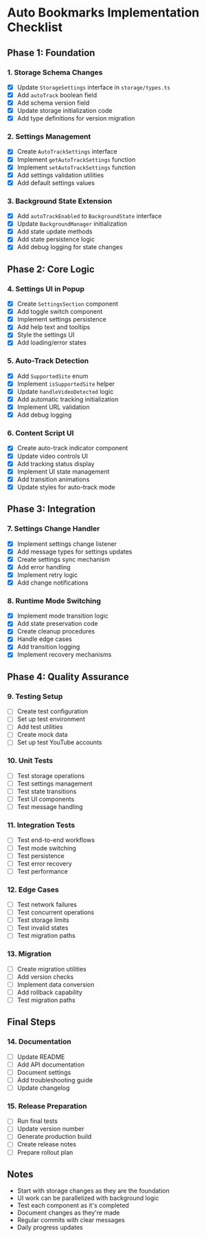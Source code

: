 # Auto Bookmarks Implementation Checklist

## Phase 1: Foundation

### 1. Storage Schema Changes
- [x] Update `StorageSettings` interface in `storage/types.ts`
- [x] Add `autoTrack` boolean field
- [x] Add schema version field
- [x] Update storage initialization code
- [x] Add type definitions for version migration

### 2. Settings Management
- [x] Create `AutoTrackSettings` interface
- [x] Implement `getAutoTrackSettings` function
- [x] Implement `setAutoTrackSettings` function
- [x] Add settings validation utilities
- [x] Add default settings values

### 3. Background State Extension
- [x] Add `autoTrackEnabled` to `BackgroundState` interface
- [x] Update `BackgroundManager` initialization
- [x] Add state update methods
- [x] Add state persistence logic
- [x] Add debug logging for state changes

## Phase 2: Core Logic

### 4. Settings UI in Popup
- [x] Create `SettingsSection` component
- [x] Add toggle switch component
- [x] Implement settings persistence
- [x] Add help text and tooltips
- [x] Style the settings UI
- [x] Add loading/error states

### 5. Auto-Track Detection
- [x] Add `SupportedSite` enum
- [x] Implement `isSupportedSite` helper
- [x] Update `handleVideoDetected` logic
- [x] Add automatic tracking initialization
- [x] Implement URL validation
- [x] Add debug logging

### 6. Content Script UI
- [x] Create auto-track indicator component
- [x] Update video controls UI
- [x] Add tracking status display
- [x] Implement UI state management
- [x] Add transition animations
- [x] Update styles for auto-track mode

## Phase 3: Integration

### 7. Settings Change Handler
- [x] Implement settings change listener
- [x] Add message types for settings updates
- [x] Create settings sync mechanism
- [x] Add error handling
- [x] Implement retry logic
- [x] Add change notifications

### 8. Runtime Mode Switching
- [x] Implement mode transition logic
- [x] Add state preservation code
- [x] Create cleanup procedures
- [x] Handle edge cases
- [x] Add transition logging
- [x] Implement recovery mechanisms

## Phase 4: Quality Assurance

### 9. Testing Setup
- [ ] Create test configuration
- [ ] Set up test environment
- [ ] Add test utilities
- [ ] Create mock data
- [ ] Set up test YouTube accounts

### 10. Unit Tests
- [ ] Test storage operations
- [ ] Test settings management
- [ ] Test state transitions
- [ ] Test UI components
- [ ] Test message handling

### 11. Integration Tests
- [ ] Test end-to-end workflows
- [ ] Test mode switching
- [ ] Test persistence
- [ ] Test error recovery
- [ ] Test performance

### 12. Edge Cases
- [ ] Test network failures
- [ ] Test concurrent operations
- [ ] Test storage limits
- [ ] Test invalid states
- [ ] Test migration paths

### 13. Migration
- [ ] Create migration utilities
- [ ] Add version checks
- [ ] Implement data conversion
- [ ] Add rollback capability
- [ ] Test migration paths

## Final Steps

### 14. Documentation
- [ ] Update README
- [ ] Add API documentation
- [ ] Document settings
- [ ] Add troubleshooting guide
- [ ] Update changelog

### 15. Release Preparation
- [ ] Run final tests
- [ ] Update version number
- [ ] Generate production build
- [ ] Create release notes
- [ ] Prepare rollout plan

## Notes
- Start with storage changes as they are the foundation
- UI work can be parallelized with background logic
- Test each component as it's completed
- Document changes as they're made
- Regular commits with clear messages
- Daily progress updates 